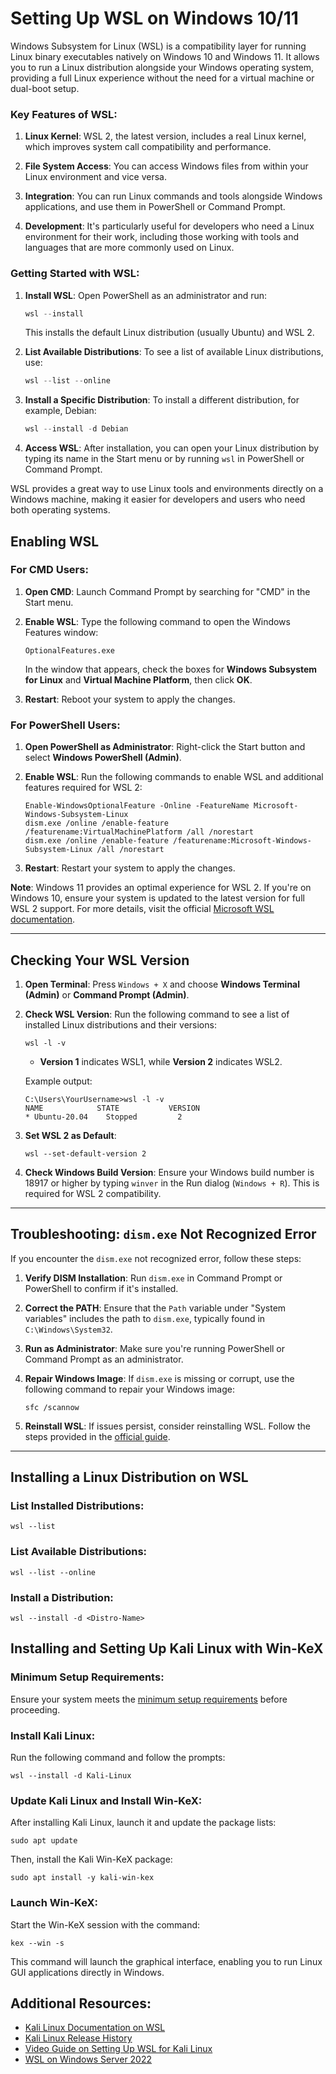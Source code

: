 # Setting Up WSL on Windows 10/11

Windows Subsystem for Linux (WSL) is a compatibility layer for running Linux binary executables natively on Windows 10 and Windows 11. It allows you to run a Linux distribution alongside your Windows operating system, providing a full Linux experience without the need for a virtual machine or dual-boot setup.

### Key Features of WSL:

1. **Linux Kernel**: WSL 2, the latest version, includes a real Linux kernel, which improves system call compatibility and performance.

2. **File System Access**: You can access Windows files from within your Linux environment and vice versa.

3. **Integration**: You can run Linux commands and tools alongside Windows applications, and use them in PowerShell or Command Prompt.

4. **Development**: It's particularly useful for developers who need a Linux environment for their work, including those working with tools and languages that are more commonly used on Linux.

### Getting Started with WSL:

1. **Install WSL**: Open PowerShell as an administrator and run:
   
   ```powershell
   wsl --install
   ```
   
   This installs the default Linux distribution (usually Ubuntu) and WSL 2.

2. **List Available Distributions**: To see a list of available Linux distributions, use:
   
   ```powershell
   wsl --list --online
   ```

3. **Install a Specific Distribution**: To install a different distribution, for example, Debian:
   
   ```powershell
   wsl --install -d Debian
   ```

4. **Access WSL**: After installation, you can open your Linux distribution by typing its name in the Start menu or by running `wsl` in PowerShell or Command Prompt.

WSL provides a great way to use Linux tools and environments directly on a Windows machine, making it easier for developers and users who need both operating systems.

## Enabling WSL

### For CMD Users:

1. **Open CMD**: Launch Command Prompt by searching for "CMD" in the Start menu.

2. **Enable WSL**: Type the following command to open the Windows Features window:
   
   ```
   OptionalFeatures.exe
   ```
   
   In the window that appears, check the boxes for **Windows Subsystem for Linux** and **Virtual Machine Platform**, then click **OK**.

3. **Restart**: Reboot your system to apply the changes.

### For PowerShell Users:

1. **Open PowerShell as Administrator**: Right-click the Start button and select **Windows PowerShell (Admin)**.

2. **Enable WSL**: Run the following commands to enable WSL and additional features required for WSL 2:
   
   ```
   Enable-WindowsOptionalFeature -Online -FeatureName Microsoft-Windows-Subsystem-Linux
   dism.exe /online /enable-feature /featurename:VirtualMachinePlatform /all /norestart
   dism.exe /online /enable-feature /featurename:Microsoft-Windows-Subsystem-Linux /all /norestart
   ```

3. **Restart**: Restart your system to apply the changes.

**Note**: Windows 11 provides an optimal experience for WSL 2. If you're on Windows 10, ensure your system is updated to the latest version for full WSL 2 support. For more details, visit the official [Microsoft WSL documentation](https://learn.microsoft.com/en-us/windows/wsl/install).

---

## Checking Your WSL Version

1. **Open Terminal**: Press `Windows + X` and choose **Windows Terminal (Admin)** or **Command Prompt (Admin)**.

2. **Check WSL Version**: Run the following command to see a list of installed Linux distributions and their versions:
   
   ```
   wsl -l -v
   ```
   
   - **Version 1** indicates WSL1, while **Version 2** indicates WSL2.
   
   Example output:
   
   ```
   C:\Users\YourUsername>wsl -l -v
   NAME            STATE           VERSION
   * Ubuntu-20.04    Stopped         2
   ```

3. **Set WSL 2 as Default**:
   
   ```
   wsl --set-default-version 2
   ```

4. **Check Windows Build Version**: Ensure your Windows build number is 18917 or higher by typing `winver` in the Run dialog (`Windows + R`). This is required for WSL 2 compatibility.

---

## Troubleshooting: `dism.exe` Not Recognized Error

If you encounter the `dism.exe` not recognized error, follow these steps:

1. **Verify DISM Installation**: Run `dism.exe` in Command Prompt or PowerShell to confirm if it's installed.

2. **Correct the PATH**: Ensure that the `Path` variable under "System variables" includes the path to `dism.exe`, typically found in `C:\Windows\System32`.

3. **Run as Administrator**: Make sure you're running PowerShell or Command Prompt as an administrator.

4. **Repair Windows Image**: If `dism.exe` is missing or corrupt, use the following command to repair your Windows image:
   
   ```
   sfc /scannow
   ```

5. **Reinstall WSL**: If issues persist, consider reinstalling WSL. Follow the steps provided in the [official guide](https://learn.microsoft.com/en-us/windows/wsl/install).

---

## Installing a Linux Distribution on WSL

### List Installed Distributions:

```
wsl --list
```

### List Available Distributions:

```
wsl --list --online
```

### Install a Distribution:

```
wsl --install -d <Distro-Name>
```

## Installing and Setting Up Kali Linux with Win-KeX

### Minimum Setup Requirements:

Ensure your system meets the [minimum setup requirements](https://www.kali.org/docs/troubleshooting/common-minimum-setup/) before proceeding.

### Install Kali Linux:

Run the following command and follow the prompts:

```
wsl --install -d Kali-Linux
```

### Update Kali Linux and Install Win-KeX:

After installing Kali Linux, launch it and update the package lists:

```
sudo apt update
```

Then, install the Kali Win-KeX package:

```
sudo apt install -y kali-win-kex
```

### Launch Win-KeX:

Start the Win-KeX session with the command:

```
kex --win -s
```

This command will launch the graphical interface, enabling you to run Linux GUI applications directly in Windows.

## Additional Resources:

- [Kali Linux Documentation on WSL](https://www.kali.org/docs/wsl/)
- [Kali Linux Release History](https://www.kali.org/releases/)
- [Video Guide on Setting Up WSL for Kali Linux](https://www.youtube.com/watch?v=UXyS-xofGNM)
- [WSL on Windows Server 2022](https://learn.microsoft.com/en-us/windows/wsl/install-on-server#install-wsl-on-windows-server-2022)
